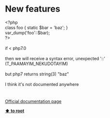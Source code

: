 # New features




<div class="phpcode"><span class="html">
<span class="default">&lt;?php <br></span><span class="keyword">class </span><span class="default">foo </span><span class="keyword">{ static </span><span class="default">$bar </span><span class="keyword">= </span><span class="string">&apos;baz&apos;</span><span class="keyword">; }<br></span><span class="default">var_dump</span><span class="keyword">(</span><span class="string">&apos;foo&apos;</span><span class="keyword">::</span><span class="default">$bar</span><span class="keyword">);<br></span><span class="default">?&gt;<br></span><br>if &lt; php7.0<br><br>then we will receive a syntax error, unexpected &apos;::&apos; (T_PAAMAYIM_NEKUDOTAYIM) <br><br>but php7 returns string(3) &quot;baz&quot;<br><br>I think it&apos;s not documented anywhere</span>
</div>
  

#

[Official documentation page](https://www.php.net/manual/en/migration70.new-features.php)

**[⬆ to root](/)**